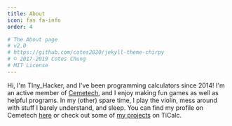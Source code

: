 ```yaml
---
title: About
icon: fas fa-info
order: 4

# The About page
# v2.0
# https://github.com/cotes2020/jekyll-theme-chirpy
# © 2017-2019 Cotes Chung
# MIT License
---
```


Hi, I'm TIny_Hacker, and I've been programming calculators since 2014! I'm an active member of [Cemetech](https://cemetech.net), and I enjoy making fun games as well as helpful programs. In my (other) spare time, I play the violin, mess around with stuff I barely understand, and sleep. You can find my profile on Cemetech [here](https://www.cemetech.net/forum/profile.php?mode=viewprofile&u=30499) or check out some of [my projects](http://www.ticalc.org/archives/files/authors/117/11706.html) on TiCalc.
